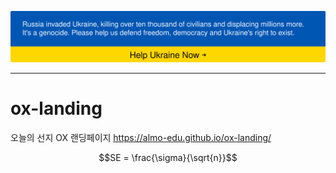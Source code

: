 [![](https://raw.githubusercontent.com/vshymanskyy/StandWithUkraine/main/banner2-direct.svg)](https://github.com/vshymanskyy/StandWithUkraine/blob/main/docs/README.md)

---

# ox-landing
오늘의 선지 OX 랜딩페이지
https://almo-edu.github.io/ox-landing/



```math
SE = \frac{\sigma}{\sqrt{n}}
```
